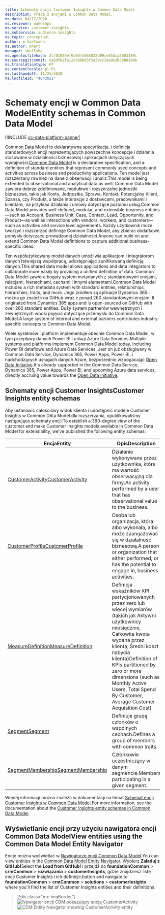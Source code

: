 ```yaml
---
title: Schematy encji Customer Insights w Common Data Model
description: Praca z encjami w Common Data Model.
ms.date: 04/17/2020
ms.reviewer: mukeshpo
ms.service: customer-insights
ms.subservice: audience-insights
ms.topic: conceptual
author: m-hartmann
ms.author: mhart
manager: shellyha
ms.openlocfilehash: 2cf01029ef6b64fe566022d09ce65bca3603189c
ms.sourcegitcommit: 6a6df62fa12dcb9bd5f5a39cc3ee0e2b3988184b
ms.translationtype: HT
ms.contentlocale: pl-PL
ms.lasthandoff: 11/25/2020
ms.locfileid: "4643921"
---
```

# <a name="entity-schemas-in-common-data-model"></a><span data-ttu-id="af45f-103">Schematy encji w Common Data Model</span><span class="sxs-lookup"><span data-stu-id="af45f-103">Entity schemas in Common Data Model</span></span>

[!INCLUDE [cc-data-platform-banner](../includes/cc-data-platform-banner.md)]

<span data-ttu-id="af45f-104">[Common Data Model](https://docs.microsoft.com/common-data-model/) to deklaratywna specyfikacja, i definicja standardowych encji reprezentujących powszechne koncepcje i działania stosowane w działalności biznesowej i aplikacjach dotyczących wydajności.</span><span class="sxs-lookup"><span data-stu-id="af45f-104">[Common Data Model](https://docs.microsoft.com/common-data-model/) is a declarative specification, and a definition of standard entities that represent commonly used concepts and activities across business and productivity applications.</span></span> <span data-ttu-id="af45f-105">Ten model jest rozszerzany również na dane z obserwacji i analiz.</span><span class="sxs-lookup"><span data-stu-id="af45f-105">This model is being extended to observational and analytical data as well.</span></span> <span data-ttu-id="af45f-106">Common Data Model zawiera dobrze zdefiniowane, modułowe i rozszerzalne jednostki biznesowe, takie jak Konto, Jednostka, Sprawa, Kontakt, Potencjalny Klient, Szansa, czy Produkt, a także interakcje z dostawcami, pracownikami i klientami, na przykład działania i umowy dotyczące poziomu usług.</span><span class="sxs-lookup"><span data-stu-id="af45f-106">Common Data Model provides well-defined, modular, and extensible business entities—such as Account, Business Unit, Case, Contact, Lead, Opportunity, and Product—as well as interactions with vendors, workers, and customers—such as activities and service level agreements.</span></span> <span data-ttu-id="af45f-107">Każdy użytkownik może tworzyć i rozszerzać definicje Common Data Model, aby zbierać dodatkowe pomysły dotyczące prowadzonej działalności.</span><span class="sxs-lookup"><span data-stu-id="af45f-107">Anyone can build on and extend Common Data Model definitions to capture additional business-specific ideas.</span></span>

<span data-ttu-id="af45f-108">Ten współużytkowany model danych umożliwia aplikacjom i integratorom danych łatwiejszą współpracę, udostępniając zunifikowaną definicję danych.</span><span class="sxs-lookup"><span data-stu-id="af45f-108">This shared data model allows applications and data integrators to collaborate more easily by providing a unified definition of data.</span></span> <span data-ttu-id="af45f-109">Common Data Model zawiera bogaty system metadanych z standardowymi encjami, relacjami, hierarchiami, cechami i innymi elementami.</span><span class="sxs-lookup"><span data-stu-id="af45f-109">Common Data Model includes a rich metadata system with standard entities, relationships, hierarchies, traits, and more.</span></span> <span data-ttu-id="af45f-110">Jego źródłem są aplikacje Dynamics 365 i można go znaleźć na GitHub wraz z ponad 260 standardowymi encjami.</span><span class="sxs-lookup"><span data-stu-id="af45f-110">It originated from Dynamics 365 apps and is open-sourced on GitHub with over 260 standard entities.</span></span> <span data-ttu-id="af45f-111">Duży system partnerów wewnętrznych i zewnętrznych wnosi pojęcia dotyczące przemysłu do Common Data Model.</span><span class="sxs-lookup"><span data-stu-id="af45f-111">A large system of internal and external partners contributes industry-specific concepts to Common Data Model.</span></span>

<span data-ttu-id="af45f-112">Wiele systemów i platform implementuje obecnie Common Data Model, w tym przepływy danych Power BI i usługi Azure Data Services.</span><span class="sxs-lookup"><span data-stu-id="af45f-112">Multiple systems and platforms implement Common Data Model today, including Power BI dataflows and Azure Data Services.</span></span> <span data-ttu-id="af45f-113">Jest on już obsługiwany w Common Data Service, Dynamics 365, Power Apps, Power BI, i nadchodzących usługach danych Azure, bezpośrednio wzbogacając [Open Data Initiative](https://www.microsoft.com/open-data-initiative).</span><span class="sxs-lookup"><span data-stu-id="af45f-113">It's already supported in the Common Data Service, Dynamics 365, Power Apps, Power BI, and upcoming Azure data services, directly accruing value towards the [Open Data Initiative](https://www.microsoft.com/open-data-initiative).</span></span>

## <a name="customer-insights-entity-schemas"></a><span data-ttu-id="af45f-114">Schematy encji Customer Insights</span><span class="sxs-lookup"><span data-stu-id="af45f-114">Customer Insights entity schemas</span></span>

<span data-ttu-id="af45f-115">Aby ustanowić całościowy widok klienta i udostępnić modele Customer Insights w Common DAta Model dla rozszerzania, opublikowaliśmy następujące schematy encji:</span><span class="sxs-lookup"><span data-stu-id="af45f-115">To establish a 360-degree view of the customer and make Customer Insights models available in Common Data Model for extensibility, we've published the following entity schemas:</span></span>

| <span data-ttu-id="af45f-116">Encja</span><span class="sxs-lookup"><span data-stu-id="af45f-116">Entity</span></span> | <span data-ttu-id="af45f-117">Opis</span><span class="sxs-lookup"><span data-stu-id="af45f-117">Description</span></span> |
|---------|---------|
|[<span data-ttu-id="af45f-118">CustomerActivity</span><span class="sxs-lookup"><span data-stu-id="af45f-118">CustomerActivity</span></span>](https://docs.microsoft.com/common-data-model/schema/core/applicationcommon/foundationcommon/crmcommon/solutions/customerinsights/customeractivity) | <span data-ttu-id="af45f-119">Działanie wykonywane przez użytkownika, które ma wartość obserwacyjną dla firmy.</span><span class="sxs-lookup"><span data-stu-id="af45f-119">An activity performed by a user that has observational value to the business.</span></span> |
|[<span data-ttu-id="af45f-120">CustomerProfile</span><span class="sxs-lookup"><span data-stu-id="af45f-120">CustomerProfile</span></span>](https://docs.microsoft.com/common-data-model/schema/core/applicationcommon/foundationcommon/crmcommon/solutions/customerinsights/customerprofile) | <span data-ttu-id="af45f-121">Osoba lub organizacja, która albo wykonała, albo może zaangażować się w działalność biznesową.</span><span class="sxs-lookup"><span data-stu-id="af45f-121">A person or organization that either performed, or has the potential to engage in, business activities.</span></span> |
|[<span data-ttu-id="af45f-122">MeasureDefinition</span><span class="sxs-lookup"><span data-stu-id="af45f-122">MeasureDefinition</span></span>](https://docs.microsoft.com/common-data-model/schema/core/applicationcommon/foundationcommon/crmcommon/solutions/customerinsights/measuredefinition) | <span data-ttu-id="af45f-123">Definicja wskaźników KPI partycjonowanych przez zero lub więcej wymiarów (takich jak Aktywni użytkownicy miesięcznie, Całkowita kwota wydana przez klienta, Średni koszt nabycia klienta)</span><span class="sxs-lookup"><span data-stu-id="af45f-123">Definition of KPIs partitioned by zero or more dimensions (such as Monthly Active Users, Total Spend By Customer, Average Customer Acquisition Cost)</span></span> |
|[<span data-ttu-id="af45f-124">Segment</span><span class="sxs-lookup"><span data-stu-id="af45f-124">Segment</span></span>](https://docs.microsoft.com/common-data-model/schema/core/applicationcommon/foundationcommon/crmcommon/solutions/customerinsights/segment) | <span data-ttu-id="af45f-125">Definiuje grupę członków o wspólnych cechach.</span><span class="sxs-lookup"><span data-stu-id="af45f-125">Defines a group of members with common traits.</span></span> |
|[<span data-ttu-id="af45f-126">SegmentMembership</span><span class="sxs-lookup"><span data-stu-id="af45f-126">SegmentMembership</span></span>](https://docs.microsoft.com/common-data-model/schema/core/applicationcommon/foundationcommon/crmcommon/solutions/customerinsights/segmentmembership) | <span data-ttu-id="af45f-127">Członkowie uczestniczący w danym segmencie.</span><span class="sxs-lookup"><span data-stu-id="af45f-127">Members participating in a given segment.</span></span> |

<span data-ttu-id="af45f-128">Więcej informacji można znaleźć w dokumentacji na temat [Schemat encji Customer Insights w Common Data Model](https://docs.microsoft.com/common-data-model/schema/core/applicationcommon/foundationcommon/crmcommon/solutions/customerinsights/overview).</span><span class="sxs-lookup"><span data-stu-id="af45f-128">For more information, see the documentation about the [Customer Insights entity schemas in Common Data Model](https://docs.microsoft.com/common-data-model/schema/core/applicationcommon/foundationcommon/crmcommon/solutions/customerinsights/overview).</span></span>

## <a name="view-entities-using-the-common-data-model-entity-navigator"></a><span data-ttu-id="af45f-129">Wyświetlanie encji przy użyciu nawigatora encji Common Data Model</span><span class="sxs-lookup"><span data-stu-id="af45f-129">View entities using the Common Data Model Entity Navigator</span></span>

<span data-ttu-id="af45f-130">Encje można wyświetlać w [Nawigatorze encji Common Data Model](https://microsoft.github.io/CDM/).</span><span class="sxs-lookup"><span data-stu-id="af45f-130">You can view entities in the [Common Data Model Entity Navigator](https://microsoft.github.io/CDM/).</span></span> <span data-ttu-id="af45f-131">Wybierz **Załaduj z GitHub!**</span><span class="sxs-lookup"><span data-stu-id="af45f-131">Select the **Load from GitHub!**</span></span> <span data-ttu-id="af45f-132">i przejdź do **foundationCommon** > **crmCommon** > **rozwiązania** > **customerInsights**, gdzie znajdziesz listę encji Customer Insights i ich definicje.</span><span class="sxs-lookup"><span data-stu-id="af45f-132">button and navigate to **foundationCommon** > **crmCommon** > **solutions** > **customerInsights** where you'll find the list of Customer Insights entities and their definitions.</span></span>
> [!div class="mx-imgBorder"]
> <span data-ttu-id="af45f-133">![Nawigator encji CDM pokazujący encję CustomerActivity](media/CDM-entity-navigator.png "Nawigator encji CDM pokazujący encję CustomerActivity")</span><span class="sxs-lookup"><span data-stu-id="af45f-133">![CDM Entity Navigator showing CustomerActivity entity](media/CDM-entity-navigator.png "CDM Entity Navigator showing CustomerActivity entity")</span></span>
